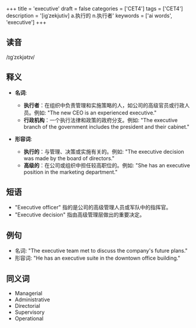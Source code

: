 +++
title = 'executive'
draft = false
categories = ['CET4']
tags = ['CET4']
description = '[igˈzekjutiv] a.执行的 n.执行者'
keywords = ['ai words', 'executive']
+++

## 读音
/ɪɡˈzɛkjətɪv/

## 释义
- **名词**:
  - **执行者**：在组织中负责管理和实施策略的人，如公司的高级官员或行政人员。例如: "The new CEO is an experienced executive."
  - **行政机构**：一个执行法律和政策的政府分支。例如: "The executive branch of the government includes the president and their cabinet."

- **形容词**:
  - **执行的**：与管理、决策或实施有关的。例如: "The executive decision was made by the board of directors."
  - **高级的**：在公司或组织中担任较高职位的。例如: "She has an executive position in the marketing department."

## 短语
- "Executive officer" 指的是公司的高级管理人员或军队中的指挥官。
- "Executive decision" 指由高级管理层做出的重要决定。

## 例句
- 名词: "The executive team met to discuss the company's future plans."
- 形容词: "He has an executive suite in the downtown office building."

## 同义词
- Managerial
- Administrative
- Directorial
- Supervisory
- Operational
